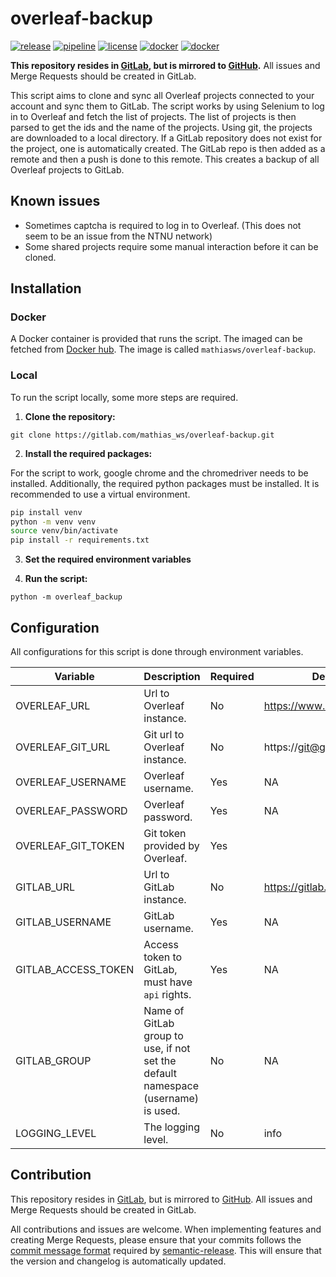 # overleaf-backup

[![release](https://gitlab.com/mathias_ws/overleaf-backup/-/badges/release.svg?order_by=release_at)](https://gitlab.com/mathias_ws/overleaf-backup/-/releases)
[![pipeline](https://gitlab.com/mathias_ws/overleaf-backup/badges/main/pipeline.svg)](https://gitlab.com/mathias_ws/overleaf-backup/-/pipelines)
[![license](https://img.shields.io/badge/license-MIT-blue.svg)](https://gitlab.com/mathias_ws/overleaf-backup/-/blob/main/LICENSE)
[![docker](https://img.shields.io/docker/pulls/mathiasws/overleaf-backup)](https://hub.docker.com/r/mathiasws/overleaf-backup)
[![docker](https://img.shields.io/docker/image-size/mathiasws/overleaf-backup)](https://hub.docker.com/r/mathiasws/overleaf-backup)

**This repository resides in [GitLab](https://gitlab.com/mathias_ws/overleaf-backup), but is mirrored to [GitHub](https://github.com/mathias-ws/overleaf-backup).**
All issues and Merge Requests should be created in GitLab.

This script aims to clone and sync all Overleaf projects connected to your account and sync them to GitLab.
The script works by using Selenium to log in to Overleaf and fetch the list of projects. The list of
projects is then parsed to get the ids and the name of the projects. Using git, the projects
are downloaded to a local directory. If a GitLab repository does not exist for the project,
one is automatically created. The GitLab repo is then added as a remote and then a push is done to this remote.
This creates a backup of all Overleaf projects to GitLab.

## Known issues

- Sometimes captcha is required to log in to Overleaf. (This does not seem to be an issue from the NTNU network)
- Some shared projects require some manual interaction before it can be cloned.

## Installation

### Docker

A Docker container is provided that runs the script. The imaged can be fetched from [Docker hub](https://hub.docker.com/repository/docker/mathiasws/overleaf-backup).
The image is called `mathiasws/overleaf-backup`.

### Local

To run the script locally, some more steps are required.

1. **Clone the repository:**

`git clone https://gitlab.com/mathias_ws/overleaf-backup.git`

2. **Install the required packages:**

For the script to work, google chrome and the chromedriver needs to be installed.
Additionally, the required python packages must be installed. It is recommended to use a virtual environment.

```bash
pip install venv
python -m venv venv
source venv/bin/activate
pip install -r requirements.txt
```

3. **Set the required environment variables**

4. **Run the script:**

`python -m overleaf_backup`

## Configuration

All configurations for this script is done through environment variables.

| Variable            | Description                                                                       | Required | Default                      |
| ------------------- | --------------------------------------------------------------------------------- | -------- | ---------------------------- |
| OVERLEAF_URL        | Url to Overleaf instance.                                                         | No       | https://www.overleaf.com     |
| OVERLEAF_GIT_URL    | Git url to Overleaf instance.                                                     | No       | https://git@git.overleaf.com |
| OVERLEAF_USERNAME   | Overleaf username.                                                                | Yes      | NA                           |
| OVERLEAF_PASSWORD   | Overleaf password.                                                                | Yes      | NA                           |
| OVERLEAF_GIT_TOKEN  | Git token provided by Overleaf.                                                   | Yes      |                              |
| GITLAB_URL          | Url to GitLab instance.                                                           | No       | https://gitlab.com           |
| GITLAB_USERNAME     | GitLab username.                                                                  | Yes      | NA                           |
| GITLAB_ACCESS_TOKEN | Access token to GitLab, must have `api` rights.                                   | Yes      | NA                           |
| GITLAB_GROUP        | Name of GitLab group to use, if not set the default namespace (username) is used. | No       | NA                           |
| LOGGING_LEVEL       | The logging level.                                                                | No       | info                         |

## Contribution

This repository resides in [GitLab](https://gitlab.com/mathias_ws/overleaf-backup), but is mirrored to [GitHub](https://github.com/mathias-ws/overleaf-backup).
All issues and Merge Requests should be created in GitLab.

All contributions and issues are welcome.
When implementing features and creating Merge Requests, please ensure that
your commits follows the [commit message format](https://semantic-release.gitbook.io/semantic-release#commit-message-format)
required by [semantic-release](https://semantic-release.gitbook.io/semantic-release/).
This will ensure that the version and changelog is automatically updated.
